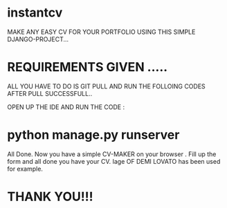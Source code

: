 # instantcv
MAKE ANY EASY CV FOR YOUR PORTFOLIO USING THIS SIMPLE DJANGO-PROJECT...

# REQUIREMENTS GIVEN .....

ALL YOU HAVE TO DO IS GIT PULL AND RUN THE FOLLOING CODES AFTER PULL SUCCESSFULL..

OPEN UP THE IDE AND RUN THE CODE :

# python manage.py runserver

All Done. Now you have a simple CV-MAKER on your browser . Fill up the form and all done you have your CV. Iage OF DEMI LOVATO has been used for example.

# THANK YOU!!!

